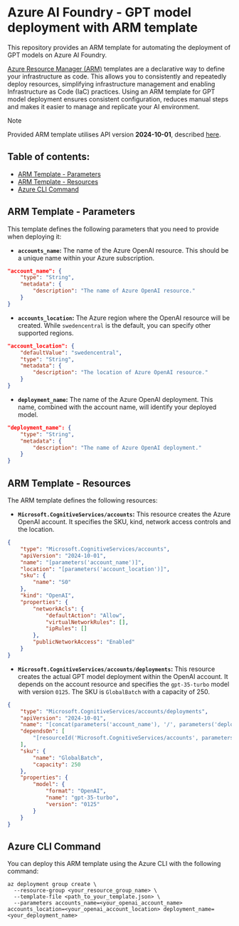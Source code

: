 # Azure AI Foundry - GPT model deployment with ARM template

This repository provides an ARM template for automating the deployment of GPT models on Azure AI Foundry.

[Azure Resource Manager (ARM)](https://learn.microsoft.com/en-us/azure/azure-resource-manager/management/overview) templates are a declarative way to define your infrastructure as code. This allows you to consistently and repeatedly deploy resources, simplifying infrastructure management and enabling Infrastructure as Code (IaC) practices.  Using an ARM template for GPT model deployment ensures consistent configuration, reduces manual steps and makes it easier to manage and replicate your AI environment.

> [!NOTE]
> Provided ARM template utilises API version **2024-10-01**, described [here](https://learn.microsoft.com/en-us/azure/templates/microsoft.cognitiveservices/2024-10-01/accounts?pivots=deployment-language-arm-template).

## Table of contents:
- [ARM Template - Parameters](#arm-template---parameters)
- [ARM Template - Resources](#arm-template---resources)
- [Azure CLI Command](#azure-cli-command)

## ARM Template - Parameters
This template defines the following parameters that you need to provide when deploying it:
*   **`accounts_name`:** The name of the Azure OpenAI resource. This should be a unique name within your Azure subscription.
``` JSON
"account_name": {
    "type": "String",
    "metadata": {
        "description": "The name of Azure OpenAI resource."
    }
}
```
*   **`accounts_location`:** The Azure region where the OpenAI resource will be created.  While `swedencentral` is the default, you can specify other supported regions.
``` JSON
"account_location": {
    "defaultValue": "swedencentral",
    "type": "String",
    "metadata": {
        "description": "The location of Azure OpenAI resource."
    }
}
```
*   **`deployment_name`:** The name of the Azure OpenAI deployment. This name, combined with the account name, will identify your deployed model.
``` JSON
"deployment_name": {
    "type": "String",
    "metadata": {
        "description": "The name of Azure OpenAI deployment."
    }
}
```

## ARM Template - Resources
The ARM template defines the following resources:
*  **`Microsoft.CognitiveServices/accounts`:** This resource creates the Azure OpenAI account.  It specifies the SKU, kind, network access controls and the location.
``` JSON
{
    "type": "Microsoft.CognitiveServices/accounts",
    "apiVersion": "2024-10-01",
    "name": "[parameters('account_name')]",
    "location": "[parameters('account_location')]",
    "sku": {
        "name": "S0"
    },
    "kind": "OpenAI",
    "properties": {
        "networkAcls": {
            "defaultAction": "Allow",
            "virtualNetworkRules": [],
            "ipRules": []
        },
        "publicNetworkAccess": "Enabled"
    }
}
```
*  **`Microsoft.CognitiveServices/accounts/deployments`:** This resource creates the actual GPT model deployment within the OpenAI account. It depends on the account resource and specifies the `gpt-35-turbo` model with version `0125`. The SKU is `GlobalBatch` with a capacity of 250.
``` JSON
{
    "type": "Microsoft.CognitiveServices/accounts/deployments",
    "apiVersion": "2024-10-01",
    "name": "[concat(parameters('account_name'), '/', parameters('deployment_name'))]",
    "dependsOn": [
        "[resourceId('Microsoft.CognitiveServices/accounts', parameters('account_name'))]"
    ],
    "sku": {
        "name": "GlobalBatch",
        "capacity": 250
    },
    "properties": {
        "model": {
            "format": "OpenAI",
            "name": "gpt-35-turbo",
            "version": "0125"
        }
    }
}
```

## Azure CLI Command

You can deploy this ARM template using the Azure CLI with the following command:

```azurecli
az deployment group create \
  --resource-group <your_resource_group_name> \
  --template-file <path_to_your_template.json> \
  --parameters accounts_name=<your_openai_account_name> accounts_location=<your_openai_account_location> deployment_name=<your_deployment_name>

